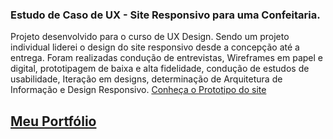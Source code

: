 ### Estudo de Caso de UX - Site Responsivo para uma Confeitaria.
Projeto desenvolvido para o curso de UX Design. Sendo um projeto individual  liderei o design do site responsivo desde a concepção até a entrega. 
Foram realizadas condução de entrevistas, Wireframes em papel e digital, prototipagem de baixa e alta fidelidade, condução de estudos de usabilidade, Iteração em designs, determinação de Arquitetura de Informação e Design Responsivo.
[Conheça o Prototipo do site](https://www.figma.com/proto/Q2YBZPMnDNKfQtbk6C0Utd/cake?type=design&node-id=362-198&t=Pkx2WkUIB4AanSS3-1&scaling=scale-down&page-id=0%3A1&mode=design)


## [Meu Portfólio](https://sites.google.com/view/priscila-ribeiro/p%C3%A1gina-inicial)
